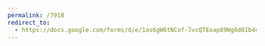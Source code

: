 ```yaml
---
permalink: /791B
redirect_to:
  - https://docs.google.com/forms/d/e/1as6gW6tNCof-7vcQTEoap89Wg6d0Ib4cumV6eo6bhaI/viewform?usp=pp_url&entry.2099399342=791B
---
```

